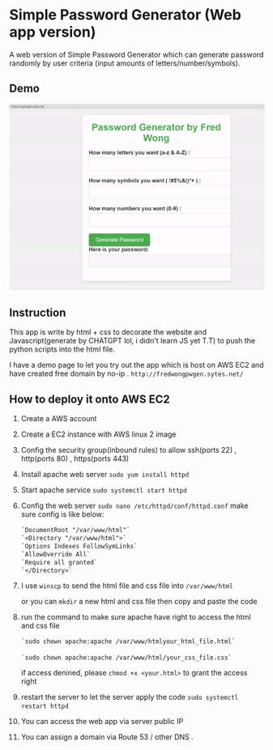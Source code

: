 
# Simple Password Generator (Web app version)

A web version of Simple Password Generator which can generate password randomly by user criteria (input amounts of letters/number/symbols).

## Demo
![ ](pwgenwebapp.gif)


## Instruction
This app is write by html + css to decorate the website and Javascript(generate by CHATGPT lol, i didn't learn JS yet T.T) to push the python scripts into the html file.

I have a demo page to let you try out the app which is host on AWS EC2 and have created free domain by no-ip .
`http://fredwongpwgen.sytes.net/`


## How to deploy it onto AWS EC2
1. Create a AWS account 
2. Create a EC2 instance with AWS linux 2 image
3. Config the security group(inbound rules) to allow ssh(ports 22) , http(ports 80) , https(ports 443)
4. Install apache web server
         `sudo yum install httpd`
5. Start apache service
         `sudo systemctl start httpd`
6. Config the web server
         `sudo nano /etc/httpd/conf/httpd.conf`
       make sure config is like below:  

       `DocumentRoot "/var/www/html"`
       `<Directory "/var/www/html">`
       `Options Indexes FollowSymLinks`
       `AllowOverride All`
       `Require all granted`
       `</Directory>`
7. I use `winscp` to send the html file and css file into `/var/www/html`

     or you can `mkdir` a new html and css file then copy and paste the code  
       
8. run the command to make sure apache have right to access the html and css file
   
       `sudo chown apache:apache /var/www/htmlyour_html_file.html`
   
       `sudo chown apache:apache /var/www/html/your_css_file.css`

   if access denined, please `chmod +x <your.html>` to grant the access right 

 9. restart the server to let the server apply the code
       `sudo systemctl restart httpd`
10. You can access the web app via server public IP
11. You can assign a domain via Route 53 / other DNS .
